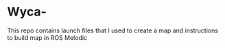# Wyca-
This repo contains launch files that I used to create a map and instructions to build map in ROS Melodic 

